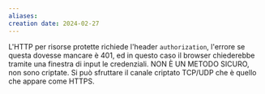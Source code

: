 ```yaml
---
aliases: 
creation date: 2024-02-27
---
```


L'HTTP per risorse protette richiede l'header `authorization`, l'errore se questa dovesse mancare è 401, ed in questo caso il browser chiederebbe tramite una finestra di input le credenziali. NON È UN METODO SICURO, non sono criptate. Si può sfruttare il canale criptato TCP/UDP che è quello che appare come HTTPS.